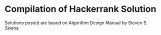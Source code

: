 # Compilation of Hackerrank Solution

Solutions posted are based on Algorithm Design Manual by Steven S. Skiena
